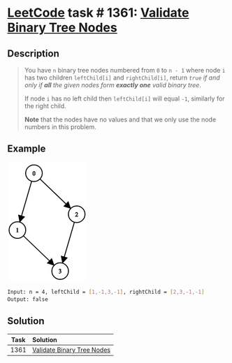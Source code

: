 # [LeetCode][leetcode] task # 1361: [Validate Binary Tree Nodes][task]

Description
-----------

> You have `n` binary tree nodes numbered from `0` to `n - 1` where node `i` has two children `leftChild[i]` and `rightChild[i]`,
> return _`true` if and only if **all** the given nodes form **exactly one** valid binary tree_.
> 
> If node `i` has no left child then `leftChild[i]` will equal `-1`, similarly for the right child.
> 
> **Note** that the nodes have no values and that we only use the node numbers in this problem.

Example
-------

![tree.png](image/tree.png)

```sh
Input: n = 4, leftChild = [1,-1,3,-1], rightChild = [2,3,-1,-1]
Output: false
```

Solution
--------

| Task | Solution                               |
|:----:|:---------------------------------------|
| 1361 | [Validate Binary Tree Nodes][solution] |


[leetcode]: <http://leetcode.com/>
[task]: <https://leetcode.com/problems/validate-binary-tree-nodes/>
[solution]: <https://github.com/wellaxis/praxis-leetcode/blob/main/src/main/java/com/witalis/praxis/leetcode/task/h14/p1361/option/Practice.java>
